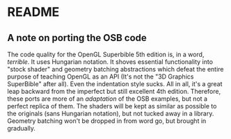 # README #

## A note on porting the OSB code ##

The code quality for the OpenGL Superbible 5th edition is, in a word, _terrible_.  It uses Hungarian notation.  It
shoves essential functionality into "stock shader" and geometry batching abstractions which defeat the entire purpose
of teaching OpenGL as an API (It's not the "3D Graphics SuperBible" after all).  Even the indentation style sucks.  All
in all, it's a great leap backward from the imperfect but still excellent 4th edition. Therefore, these ports are more
of an _adaptation_ of the OSB examples, but not a perfect replica of them.  The shaders will be kept as similar as
possible to the originals (sans Hungarian notation), but not tucked away in a library.  Geometry batching won't be
dropped in from word go, but brought in gradually.
